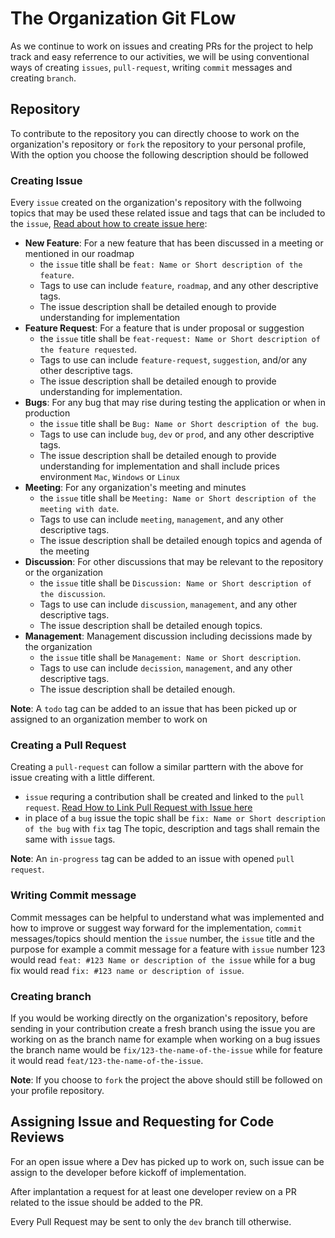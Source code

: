 # The Organization Git FLow
As we continue to work on issues and creating PRs for the project to help track and easy referrence to our activities, we will be using conventional ways of creating `issues`, `pull-request`, writing `commit` messages and creating `branch`.

## Repository
To contribute to the repository you can directly choose to work on the organization's repository or `fork` the repository to your personal profile, With the option you choose the following description should be followed

### Creating Issue
Every `issue` created on the organization's repository with the follwoing topics that may be used these related issue and tags that can be included to the `issue`, [Read about how to create issue here](https://docs.github.com/en/issues/tracking-your-work-with-issues/creating-an-issue):

 - **New Feature**: For a new feature that has been discussed in a meeting or mentioned in our roadmap 
   - the `issue` title shall be `feat: Name or Short description of the feature`.
   - Tags to use can include `feature`, `roadmap`, and any other descriptive tags.
   - The issue description shall be detailed enough to provide understanding for implementation
 - **Feature Request**: For a feature that is under proposal or suggestion
   - the `issue` title shall be `feat-request: Name or Short description of the feature requested`.
   - Tags to use can include `feature-request`, `suggestion`, and/or any other descriptive tags.
   - The issue description shall be detailed enough to provide understanding for implementation.
 - **Bugs**: For any bug that may rise during testing the application or when in production
   - the `issue` title shall be `Bug: Name or Short description of the bug`.
   - Tags to use can include `bug`, `dev` or `prod`, and any other descriptive tags.
   - The issue description shall be detailed enough to provide understanding for implementation and shall include prices environment `Mac`, `Windows` or `Linux`
 - **Meeting**: For any organization's meeting and minutes 
   - the `issue` title shall be `Meeting: Name or Short description of the meeting with date`.
   - Tags to use can include `meeting`, `management`, and any other descriptive tags.
   - The issue description shall be detailed enough topics and agenda of the meeting
 - **Discussion**: For other discussions that may be relevant to the repository or the organization
   - the `issue` title shall be `Discussion: Name or Short description of the discussion`.
   - Tags to use can include `discussion`, `management`, and any other descriptive tags.
   - The issue description shall be detailed enough topics.
 - **Management**: Management discussion including decissions made by the organization
   - the `issue` title shall be `Management: Name or Short description`.
   - Tags to use can include `decission`, `management`, and any other descriptive tags.
   - The issue description shall be detailed enough.

**Note**: A `todo` tag can be added to an issue that has been picked up or assigned to an organization member to work on

### Creating a Pull Request
Creating a `pull-request` can follow a similar parttern with the above for issue creating with a little different.
- `issue` requring a contribution shall be created and linked to the `pull request`. [Read How to Link Pull Request with Issue here](https://docs.github.com/en/issues/tracking-your-work-with-issues/linking-a-pull-request-to-an-issue)
- in place of a `bug` issue the topic shall be `fix: Name or Short description of the bug` with `fix` tag The topic, description and tags shall remain the same with `issue` tags.

**Note**: An `in-progress` tag can be added to an issue with opened `pull request`.

### Writing Commit message
Commit messages can be helpful to understand what was implemented and how to improve or suggest way forward for the implementation, `commit` messages/topics should mention the `issue` number, the `issue` title and the purpose for example a commit message for a feature with `issue` number 123 would read `feat: #123 Name or description of the issue` while for a bug fix would read `fix: #123 name or description of issue`.

### Creating branch
If you would be working directly on the organization's repository, before sending in your contribution create a fresh branch using the issue you are working on as the branch name for example when working on a bug issues the branch name would be `fix/123-the-name-of-the-issue` while for feature it would read `feat/123-the-name-of-the-issue`.

**Note**: If you choose to `fork` the project the above should still be followed on your profile repository.

## Assigning Issue and Requesting for Code Reviews

For an open issue where a Dev has picked up to work on, such issue can be assign to the developer before kickoff of implementation.

After implantation a request for at least one developer review on a PR related to the issue should be added to the PR.

Every Pull Request may be sent to only the `dev` branch till otherwise.

